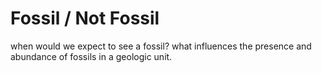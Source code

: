 Fossil / Not Fossil
===================

when would we expect to see a fossil? what influences the presence and abundance of fossils in a geologic unit.
